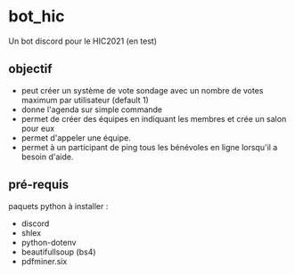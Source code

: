 # bot_hic

Un bot discord pour le HIC2021 (en test)

## objectif
- peut créer un système de vote sondage avec un nombre de votes 
maximum par utilisateur (default 1)
- donne l'agenda sur simple commande
- permet de créer des équipes en indiquant les membres et crée un salon pour eux
- permet d'appeler une équipe.
- permet à un participant de ping tous les bénévoles en ligne lorsqu'il a besoin d'aide.

## pré-requis
paquets python à installer :
- discord
- shlex
- python-dotenv
- beautifullsoup (bs4)
- pdfminer.six
